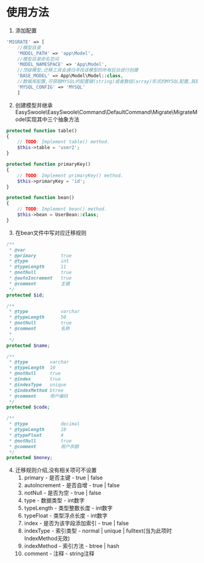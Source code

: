 # 使用方法
1.  添加配置

	

``` php
'MIGRATE' => [
	//模型目录
	'MODEL_PATH' => 'app\Model',
	//模型目录命名空间
	'MODEL_NAMESPACE' => 'App\Model',
	//顶级模型,迁移工具会递归寻找该模型的所有后台进行创建
	'BASE_MODEL' => App\Model\Model::class,
	//数据库配置,可获取MYSQL的配置键(string)或者数组(array)形式的MYSQL配置,其配置必须包含(host, user, password, database, port)
	'MYSQL_CONFIG' => 'MYSQL'
	]
```


2.  创建模型并继承EasySwoole\EasySwoole\Command\DefaultCommand\Migrate\MigrateModel实现其中三个抽象方法

```php
protected function table()
{
    // TODO: Implement table() method.
    $this->table = 'user2';
}

protected function primaryKey()
{
    // TODO: Implement primaryKey() method.
    $this->primaryKey = 'id';
}

protected function bean()
{
    // TODO: Implement bean() method.
    $this->bean = UserBean::class;
}
```

3. 在bean文件中写对应迁移规则

```php
/**
 * @var
 * @primary         true
 * @type            int
 * @typeLength      11
 * @notNull         true
 * @autoIncrement   true
 * @comment         主键
 */
protected $id;

/**
 * @type            varchar
 * @typeLength      50
 * @notNull         true
 * @comment         名称
 *
 */
protected $name;

/**
 * @type        varchar
 * @typeLength  10
 * @notNull     true
 * @index       true
 * @indexType   unique
 * @indexMethod btree
 * @comment     用户编码
 */
protected $code;

/**
 * @type            decimal
 * @typeLength      10
 * @typeFloat       4
 * @notNull         true
 * @comment         用户余额
 */
protected $money;
```
                
4. 迁移规则介绍,没有相关项可不设置
	1.  primary
	   -  是否主键
	   -  true | false
	2.  autoIncrement
	   -  是否自增
	   -  true | false
	3.  notNull
	   -  是否为空
	   -  true | false
	4.  type
	   -  数据类型
	   -  int数字
	5.  typeLength
	   -  类型整数长度
	   -  int数字
	6.  typeFloat
	   -  类型浮点长度
	   -  int数字
	7.  index
	   -  是否为该字段添加索引
	   -  true | false
	8.  indexType
	   -  索引类型
	   -  normal | unique | fulltext(当为此项时IndexMethod无效)
	9.  indexMethod
	   -  索引方法
	   -  btree | hash
	10. comment
	   -  注释
	   -  string注释               
